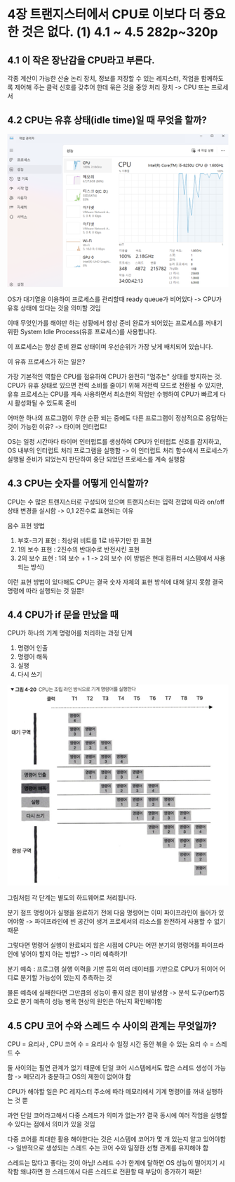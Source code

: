 # 4장 트랜지스터에서 CPU로 이보다 더 중요한 것은 없다. (1) 4.1 ~ 4.5 282p~320p


## 4.1 이 작은 장난감을 CPU라고 부른다.

각종 계산이 가능한 산술 논리 장치, 정보를 저장할 수 있는 레지스터, 작업을 함께하도록 제어해 주는 클럭 신호를 갖추어 한데 묶은 것을 중앙 처리 장치 -> CPU 또는 프로세서


## 4.2 CPU는 유휴 상태(idle time)일 때 무엇을 할까?

![alt text](image/cpuing.png)

OS가 대기열을 이용하여 프로세스를 관리할때 ready queue가 비어있다
-> CPU가 유휴 상태에 있다는 것을 의미할 것임

이때 무엇인가를 해야만 하는 상황에서 항상 준비 완료가 되어있는 프로세스를 꺼내기 위한
System Idle Process(유휴 프로세스)를 사용합니다.

이 프로세스는 항상 준비 완료 상태이며 우선순위가 가장 낮게 배치되어 있습니다.

이 유휴 프로세스가 하는 일은?

가장 기본적인 역할은 CPU를 점유하여 CPU가 완전히 "멈추는" 상태를 방지하는 것. CPU가 유휴 상태로 있으면 전력 소비를 줄이기 위해 저전력 모드로 전환될 수 있지만, 유휴 프로세스는 CPU를 계속 사용하면서 최소한의 작업만 수행하여 CPU가 빠르게 다시 활성화될 수 있도록 준비

어떠한 하나의 프로그램이 무한 순환 되는 중에도 다른 프로그램이 정상적으로 응답하는 것이 가능한 이유? -> 타이머 인터럽트!

OS는 일정 시간마다 타이머 인터럽트를 생성하여 CPU가 인터럽트 신호를 감지하고, OS 내부의 인터럽트 처리 프로그램을 실행함 -> 이 인터럽트 처리 함수에서 프로세스가 실행될 준비가 되었는지 판단하여 중단 되었던 프로세스를 계속 실행함

## 4.3 CPU는 숫자를 어떻게 인식할까?

CPU는 수 많은 트랜지스터로 구성되어 있으며 트랜지스터는 입력 전압에 따라 on/off 상태 변경을 실시함 -> 0,1 2진수로 표현되는 이유

음수 표현 방법

1. 부호-크기 표현 : 최상위 비트를 1로 바꾸기만 한 표현
2. 1의 보수 표현 : 2진수의 반대수로 반전시킨 표현
3. 2의 보수 표현 : 1의 보수 + 1 -> 2의 보수 (이 방법은 현대 컴퓨터 시스템에서 사용 되는 방식)

이런 표현 방법이 있다해도 CPU는 결국 숫자 자체의 표현 방식에 대해 알지 못함
결국 명령에 따라 실행되는 것 일뿐!


## 4.4 CPU가 if 문을 만났을 때

CPU가 하나의 기계 명령어를 처리하는 과정 단계
1. 명령어 인출
2. 명령어 해독
3. 실행
4. 다시 쓰기

![alt text](image/pipeline.png)

그림처럼 각 단계는 별도의 하드웨어로 처리됩니다.

분기 점프 명령어가 실행을 완료하기 전에 다음 명령어는 이미 파이프라인이 들어가 있어야함
-> 파이프라인에 빈 공간이 생겨 프로세서의 리소스를 완전하게 사용할 수 없기 때문

그렇다면 명령어 실행이 완료되지 않은 시점에 CPU는 어떤 분기의 명령어를 파이프라인에 넣어야 할지 아는 방법? -> 미리 예측하기!

분기 예측 : 프로그램 실행 이력을 기반 등의 여러 데이터를 기반으로 CPU가 뒤이어 어디로 분기할 가능성이 있는지 추측하는 것

물론 예측에 실패한다면 그만큼의 성능이 좋지 않은 점이 발생함
-> 분석 도구(perf)등으로 분기 예측이 성능 병목 현상의 원인은 아닌지 확인해야함


## 4.5 CPU 코어 수와 스레드 수 사이의 관계는 무엇일까?

CPU = 요리사 , CPU 코어 수 = 요리사 수
일정 시간 동안 볶을 수 있는 요리 수 = 스레드 수

둘 사이의는 필연 관계가 없기 때문에 단일 코어 시스템에서도 많은 스레드 생성이 가능함
-> 메모리가 충분하고 OS의 제한이 없어야 함

CPU가 해야할 일은 PC 레지스터 주소에 따라 메모리에서 기계 명령어를 꺼내 실행하는 것 뿐

과연 단일 코어라고해서 다중 스레드가 의미가 없는가?
결국 동시에 여러 작업을 실행할 수 있다는 점에서 의미가 있을 것임

다중 코어를 최대한 활용 해야한다는 것은 시스템에 코어가 몇 개 있는지 알고 있어야함
-> 일반적으로 생성되는 스레드 수는 코어 수와 일정한 선형 관계를 유지해야 함

스레드는 많다고 좋다는 것이 아님!
스레드 수가 한계에 달하면 OS 성능이 떨어지기 시작함 왜냐하면 한 스레드에서 다른 스레드로 전환할 때 부담이 증가하기 때문!

